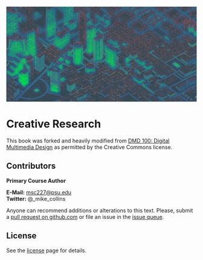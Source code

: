 ![dmd 100 course background art](/assets/dmd100-bg-compressed-cropped.jpg)

# Creative Research

This book was forked and heavily modified from [DMD 100: Digital Multimedia Design](https://github.com/dmd-program/dmd-100-master) as permitted by the Creative Commons license.

## Contributors

**Primary Course Author**

**E-Mail:** msc227@psu.edu  
**Twitter:** @\_mike\_collins

Anyone can recommend additions or alterations to this text. Please, submit a [pull request on github.com](https://github.com/michael-collins/creative-research-book) or file an issue in the [issue queue](https://github.com/michael-collins/creative-research-book/issues).

## License

See the [license](/LICENSE.md) page for details.

